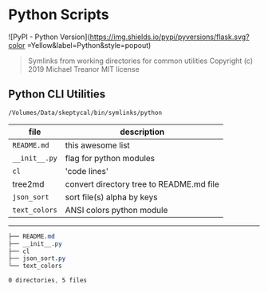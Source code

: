 # Python Scripts

![PyPI - Python Version](https://img.shields.io/pypi/pyversions/flask.svg?color
=Yellow&label=Python&style=popout)

>Symlinks from working directories for common utilities
>Copyright (c) 2019 Michael Treanor
>MIT license

## Python CLI Utilities

`/Volumes/Data/skeptycal/bin/symlinks/python
`

|file | description|
| --- | --- |
|`README.md`  | this awesome list|
|`__init__.py` | flag for python modules
|`cl` | 'code lines' |count of lines of code in current directory
|tree2md| convert directory tree to README.md file
|`json_sort` | sort file(s) alpha by keys
|`text_colors` | ANSI colors python module

---

```css
├── README.md
├── __init__.py
├── cl
├── json_sort.py
└── text_colors

0 directories, 5 files
```
